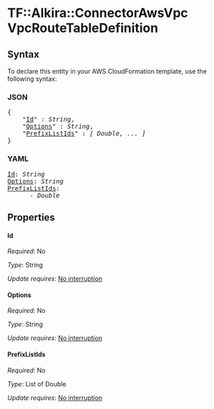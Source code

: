 # TF::Alkira::ConnectorAwsVpc VpcRouteTableDefinition

## Syntax

To declare this entity in your AWS CloudFormation template, use the following syntax:

### JSON

<pre>
{
    "<a href="#id" title="Id">Id</a>" : <i>String</i>,
    "<a href="#options" title="Options">Options</a>" : <i>String</i>,
    "<a href="#prefixlistids" title="PrefixListIds">PrefixListIds</a>" : <i>[ Double, ... ]</i>
}
</pre>

### YAML

<pre>
<a href="#id" title="Id">Id</a>: <i>String</i>
<a href="#options" title="Options">Options</a>: <i>String</i>
<a href="#prefixlistids" title="PrefixListIds">PrefixListIds</a>: <i>
      - Double</i>
</pre>

## Properties

#### Id

_Required_: No

_Type_: String

_Update requires_: [No interruption](https://docs.aws.amazon.com/AWSCloudFormation/latest/UserGuide/using-cfn-updating-stacks-update-behaviors.html#update-no-interrupt)

#### Options

_Required_: No

_Type_: String

_Update requires_: [No interruption](https://docs.aws.amazon.com/AWSCloudFormation/latest/UserGuide/using-cfn-updating-stacks-update-behaviors.html#update-no-interrupt)

#### PrefixListIds

_Required_: No

_Type_: List of Double

_Update requires_: [No interruption](https://docs.aws.amazon.com/AWSCloudFormation/latest/UserGuide/using-cfn-updating-stacks-update-behaviors.html#update-no-interrupt)

